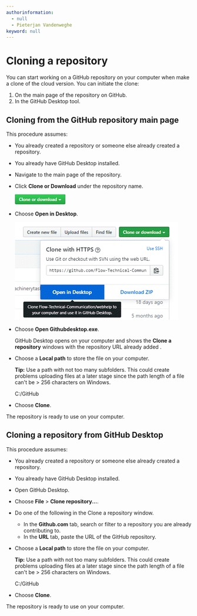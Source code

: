 ```yaml
---
authorinformation:
  - null
  - Pieterjan Vandenweghe
keyword: null
---
```


# Cloning a repository

You can start working on a GitHub repository on your computer when make a clone of the cloud version. You can initiate the clone:

1. On the main page of the repository on GitHub.
2. In the GitHub Desktop tool.

## Cloning from the GitHub repository main page

This procedure assumes:

* You already created a repository or someone else already created a repository.
* You already have GitHub Desktop installed.
* Navigate to the main page of the repository.
* Click **Clone or Download** under the repository name.

  ![](../../../../../.gitbook/assets/git-clone-download.png)

* Choose **Open in Desktop**.

  ![](../../../../../.gitbook/assets/git-open-in-desktop.png)

* Choose **Open Githubdesktop.exe**.

  GitHub Desktop opens on your computer and shows the **Clone a repository** windows with the repository URL already added .

* Choose a **Local path** to store the file on your computer.

  **Tip:** Use a path with not too many subfolders. This could create problems uploading files at a later stage since the path length of a file can't be &gt; 256 characters on Windows.

  C:/GitHub

* Choose **Clone**.

The repository is ready to use on your computer.

## Cloning a repository from GitHub Desktop

This procedure assumes:

* You already created a repository or someone else already created a repository.
* You already have GitHub Desktop installed.
* Open GitHub Desktop.
* Choose **File** &gt; **Clone repository...**.
* Do one of the following in the Clone a repository window.
  * In the **Github.com** tab, search or filter to a repository you are already contributing to.
  * In the **URL** tab, paste the URL of the GitHub repository.
* Choose a **Local path** to store the file on your computer.

  **Tip:** Use a path with not too many subfolders. This could create problems uploading files at a later stage since the path length of a file can't be &gt; 256 characters on Windows.

  C:/GitHub

* Choose **Clone**.

The repository is ready to use on your computer.

